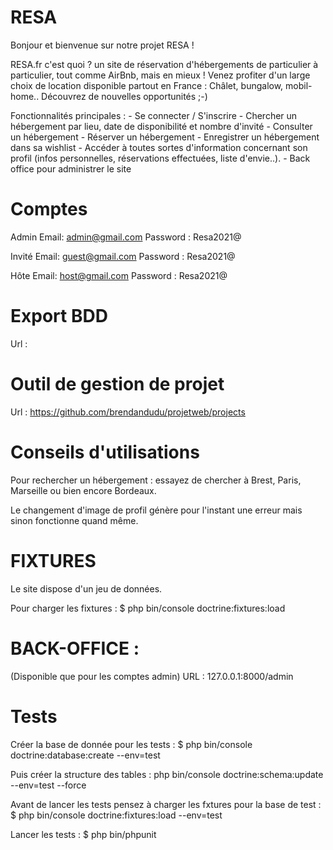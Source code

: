 # RESA

Bonjour et bienvenue sur notre projet RESA !

RESA.fr c'est quoi ? un site de réservation d'hébergements de particulier à particulier, tout comme AirBnb, mais en mieux ! Venez profiter d'un large choix de location disponible partout en France : Châlet, bungalow, mobil-home.. Découvrez de nouvelles opportunités ;-)

Fonctionnalités principales : - Se connecter / S'inscrire
                              - Chercher un hébergement par lieu, date de disponibilité et nombre d'invité
                              - Consulter un hébergement
                              - Réserver un hébergement
                              - Enregistrer un hébergement dans sa wishlist
                              - Accéder à toutes sortes d'information concernant son profil (infos personnelles, réservations effectuées, liste d'envie..).
                              - Back office pour administrer le site

# Comptes

Admin
Email: admin@gmail.com
Password : Resa2021@

Invité
Email: guest@gmail.com
Password : Resa2021@

Hôte
Email: host@gmail.com
Password : Resa2021@

# Export BDD

Url :


# Outil de gestion de projet 

Url : https://github.com/brendandudu/projetweb/projects


# Conseils d'utilisations

Pour rechercher un hébergement : essayez de chercher à Brest, Paris, Marseille ou bien encore Bordeaux.

Le changement d'image de profil génère pour l'instant une erreur mais sinon fonctionne quand même.


# FIXTURES

Le site dispose d'un jeu de données.

Pour charger les fixtures : $ php bin/console doctrine:fixtures:load


# BACK-OFFICE :

(Disponible que pour les comptes admin)
URL : 127.0.0.1:8000/admin


# Tests

Créer la base de donnée pour les tests : $ php bin/console doctrine:database:create --env=test

Puis créer la structure des tables :  php bin/console doctrine:schema:update --env=test --force

Avant de lancer les tests pensez à charger les fxtures pour la base de test : $ php bin/console doctrine:fixtures:load --env=test

Lancer les tests : $ php bin/phpunit

